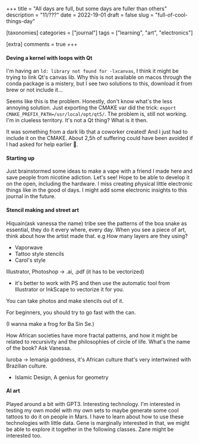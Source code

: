 +++
title = "All days are full, but some days are fuller than others"
description = "11/???"
date = 2022-19-01
draft = false
slug = "full-of-cool-things-day"

[taxonomies]
categories = ["journal"]
tags = ["learning", "art", "electronics"]

[extra]
comments = true
+++

#### Deving a kernel with loops with Qt

I'm having an `ld: library not found for -lxcanvas`, I think it might be trying to link Qt's canvas lib. Why this is not available on macos through the conda package is a mistery, but I see two solutions to this, download it from brew or not include it...

Seems like this is the problem. Honestly, don't know what's the less annoying solution. Just exporting the CMAKE var did the trick: `export CMAKE_PREFIX_PATH=/usr/local/opt/qt5/`. The problem is, still not working. I'm in clueless territory. It's not a Qt thing? What is it then.

It was something from a dark lib that a coworker created! And I just had to include it on the CMAKE. About 2,5h of suffering could have been avoided if I had asked for help earlier 🐉.

#### Starting up

Just brainstormed some ideas to make a vape with a friend I made here and save people from nicotine adiction. Let's see! Hope to be able to develop it on the open, including the hardware. I miss creating physical little electronic things like in the good ol days. I might add some electronic insights to this journal in the future.

#### Stencil making and street art

Hiquain(ask vanessa the name) tribe see the patterns of the boa snake as essential, they do it every where, every day.
When you see a piece of art, think about how the artist made that.
e.g How many layers are they using?

* Vaporwave
* Tattoo style stencils
* Carol's style

Illustrator, Photoshop -> .ai, .pdf (it has to be vectorized)
- it's better to work with PS and then use the automatic tool from Illustrator or InkScape to vectorize it for you.

You can take photos and make stencils out of it.

For beginners, you should try to go fast with the can.

(I wanna make a frog for Ba Sin Se.)

How African societies have more fractal patterns, and how it might be related to recursivity and the philosophies of circle of life. What's the name of the book? Ask Vanessa.

Iuroba -> Iemanja goddness, it's African culture that's very intertwined with Brazilian culture.

* Islamic Design, A genius for geometry


#### AI art

Played around a bit with GPT3. Interesting technology. I'm interested in testing my own model with my own sets to maybe generate some cool tattoos to do it on people in Mars. I have to learn about how to use these technologies with little data. Gene is marginally interested in that, we might be able to explore it together in the following classes. Zane might be interested too.

